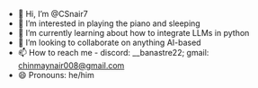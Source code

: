 - 👋 Hi, I’m @CSnair7
- 👀 I’m interested in playing the piano and sleeping
- 🌱 I’m currently learning about how to integrate LLMs in python
- 💞️ I’m looking to collaborate on anything AI-based
- 📫 How to reach me - discord: __banastre22; gmail: chinmaynair008@gmail.com
- 😄 Pronouns: he/him

<!---
CSnair7/CSnair7 is a ✨ special ✨ repository because its `README.md` (this file) appears on your GitHub profile.
You can click the Preview link to take a look at your changes.
--->
